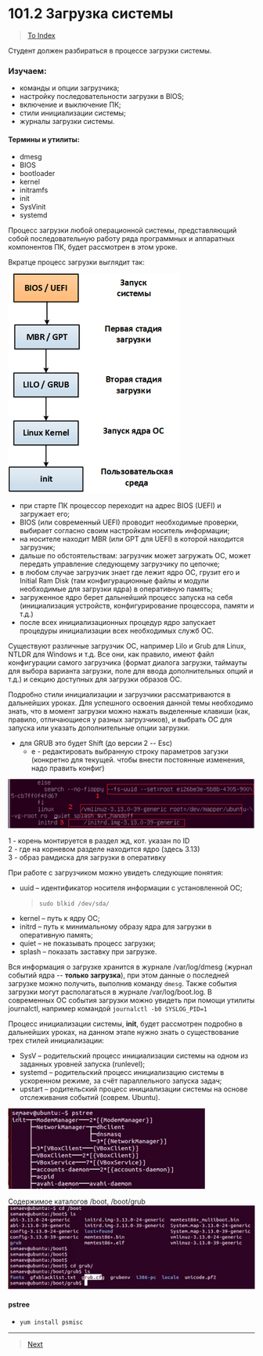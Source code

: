# 101.2 Загрузка системы

> [To Index](index.md)

Студент должен разбираться в процессе загрузки системы.

### Изучаем:

-	команды и опции загрузчика;
-	настройку последовательности загрузки в BIOS;
-	включение и выключение ПК;
-	стили инициализации системы;
-	журналы загрузки системы.

#### Термины и утилиты:	

-	dmesg
-	BIOS
-	bootloader
-	kernel
-	initramfs
-	init
-	SysVinit
-	systemd

Процесс загрузки любой операционной системы, представляющий собой последовательную работу ряда программных и аппаратных компонентов ПК, будет рассмотрен в этом уроке.

Вкратце процесс загрузки выглядит так:

![](img/1-2bootOrder.png)

- при старте ПК процессор переходит на адрес BIOS (UEFI) и загружает его;
- BIOS (или современный UEFI) проводит необходимые проверки, выбирает согласно своим настройкам носитель информации;
- на носителе находит MBR (или GPT для UEFI) в которой находится загрузчик;
- дальше по обстоятельствам: загрузчик может загружать ОС, может передать управление следующему загрузчику по цепочке;
- в любом случае загрузчик знает где лежит ядро ОС, грузит его и Initial Ram Disk (там конфигурационные файлы и модули необходимые для загрузки ядра) в оперативную память;
- загруженное ядро берет дальнейший процесс запуска на себя (инициализация устройств, конфигурирование процессора, памяти и т.д.)
- после всех инициализационных процедур ядро запускает процедуры инициализации всех необходимых служб ОС.


Существуют различные загрузчик ОС, например Lilo и Grub для Linux, NTLDR для Windows и т.д. Все они, как правило, имеют файл конфигурации самого загрузчика (формат диалога загрузки, таймауты для выбора варианта загрузки, поле для ввода дополнительных опций и т.д.) и секцию доступных для загрузки образов ОС.

Подробно стили инициализации и загрузчики рассматриваются в дальнейших уроках. Для успешного освоения данной темы необходимо знать, что в момент загрузки можно нажать выделенные клавиши (как, правило, отличающиеся у разных загрузчиков), и выбрать ОС для запуска или указать дополнительные опции загрузки.

- для GRUB это будет Shift (до версии 2 -- Esc)
	- e - редактировать выбранную строку параметров загузки (конкретно для текущей. чтобы внести постоянные изменения, надо править конфиг)
	
![](img/1-2bootMenuOpts.png)

1 - корень монтируется в раздел жд, кот. указан по ID  
2 - где на корневом разделе находится ядро (здесь 3.13)  
3 - образ рамдиска для загрузки в оперативку

При работе с загрузчиком можно увидеть следующие понятия:
-	uuid – идентификатор носителя информации с установленной ОС;
	> `sudo blkid /dev/sda/`
-	kernel – путь к ядру ОС;
-	initrd – путь к минимальному образу ядра для загрузки в оперативную память;
-	quiet – не показывать процесс загрузки;
-	splash – показать заставку при загрузке.

Вся информация о загрузке хранится в журнале /var/log/dmesg (журнал событий ядра -- **только загрузка**), при этом данные о последней загрузке можно получить, выполнив команду `dmesg`. Также события загрузки могут располагаться в журнале /var/log/boot.log. В современных ОС события загрузки можно увидеть при помощи утилиты journalctl, например командой `journalctl -b0 SYSLOG_PID=1`

Процесс инициализации системы, **init**, будет рассмотрен подробно в дальнейших уроках, на данном этапе нужно знать о существование трех стилей инициализации:

-	SysV – родительский процесс инициализации системы на одном из заданных уровней запуска (runlevel);
-	systemd – родительский процесс инициализацию системы в ускоренном режиме, за счёт параллельного запуска задач;
-	upstart – родительский процесс инициализации системы на основе отслеживания событий (соврем. Ubuntu).

![](img/1-2pstree.png)

Содержимое каталогов /boot, /boot/grub  
![](img/1-2boot-grub-folrds.png)

#### pstree

- `yum install psmisc`

---

> [Next](101_3.md)